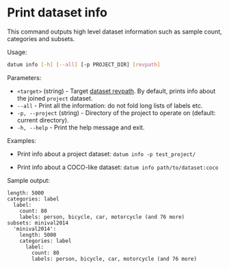 # Print dataset info

This command outputs high level dataset information such as sample count,
categories and subsets.

Usage:

``` bash
datum info [-h] [--all] [-p PROJECT_DIR] [revpath]
```

Parameters:
- `<target>` (string) - Target [dataset revpath](/docs/user-manual/how_to_use_datumaro/#revpath).
  By default, prints info about the joined `project` dataset.
- `--all` - Print all the information: do not fold long lists of labels etc.
- `-p, --project` (string) - Directory of the project to operate on
  (default: current directory).
- `-h, --help` - Print the help message and exit.


Examples:

- Print info about a project dataset:
`datum info -p test_project/`

- Print info about a COCO-like dataset:
`datum info path/to/dataset:coco`

Sample output:

```
length: 5000
categories: label
  label:
    count: 80
    labels: person, bicycle, car, motorcycle (and 76 more)
subsets: minival2014
  'minival2014':
    length: 5000
    categories: label
      label:
        count: 80
        labels: person, bicycle, car, motorcycle (and 76 more)
```
